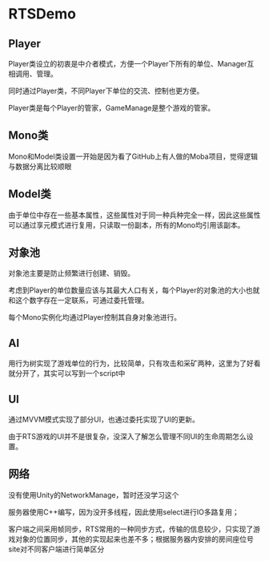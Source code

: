 # RTSDemo

## Player

Player类设立的初衷是中介者模式，方便一个Player下所有的单位、Manager互相调用、管理。

同时通过Player类，不同Player下单位的交流、控制也更方便。

Player类是每个Player的管家，GameManage是整个游戏的管家。

## Mono类

Mono和Model类设置一开始是因为看了GitHub上有人做的Moba项目，觉得逻辑与数据分离比较顺眼

## Model类

由于单位中存在一些基本属性，这些属性对于同一种兵种完全一样，因此这些属性可以通过享元模式进行复用，只读取一份副本，所有的Mono均引用该副本。

## 对象池

对象池主要是防止频繁进行创建、销毁。

考虑到Player的单位数量应该与其最大人口有关，每个Player的对象池的大小也就和这个数字存在一定联系，可通过委托管理。

每个Mono实例化均通过Player控制其自身对象池进行。

## AI

用行为树实现了游戏单位的行为，比较简单，只有攻击和采矿两种，这里为了好看就分开了，其实可以写到一个script中

## UI

通过MVVM模式实现了部分UI，也通过委托实现了UI的更新。

由于RTS游戏的UI并不是很复杂，没深入了解怎么管理不同UI的生命周期怎么设置。

## 网络

没有使用Unity的NetworkManage，暂时还没学习这个

服务器使用C++编写，因为没开多线程，因此使用select进行IO多路复用；

客户端之间采用帧同步，RTS常用的一种同步方式，传输的信息较少，只实现了游戏对象的位置同步，其他的实现起来也差不多；根据服务器内安排的房间座位号site对不同客户端进行简单区分



